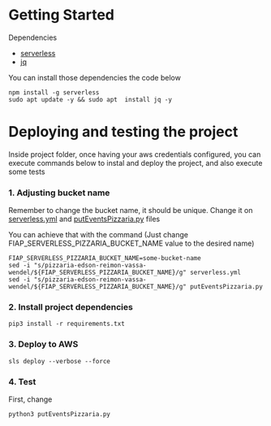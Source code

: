# Getting Started

Dependencies

- [serverless](https://www.serverless.com/)
- [jq](https://jqlang.github.io/jq/)

You can install those dependencies the code below

```shell
npm install -g serverless
sudo apt update -y && sudo apt  install jq -y
```

# Deploying and testing the project

Inside project folder, once having your aws credentials configured, you can execute commands below to instal and deploy the project, and also execute some tests

### 1. Adjusting bucket name
Remember to change the bucket name, it should be unique.
Change it on [serverless.yml](serverless.yml) and [putEventsPizzaria.py](putEventsPizzaria.py) files

You can achieve that with the command (Just change FIAP_SERVERLESS_PIZZARIA_BUCKET_NAME value to the desired name)

```shell
FIAP_SERVERLESS_PIZZARIA_BUCKET_NAME=some-bucket-name
sed -i "s/pizzaria-edson-reimon-vassa-wendel/${FIAP_SERVERLESS_PIZZARIA_BUCKET_NAME}/g" serverless.yml
sed -i "s/pizzaria-edson-reimon-vassa-wendel/${FIAP_SERVERLESS_PIZZARIA_BUCKET_NAME}/g" putEventsPizzaria.py

```

### 2. Install project dependencies

```shell
pip3 install -r requirements.txt
```

### 3. Deploy to AWS

```shell
sls deploy --verbose --force
```

### 4. Test

First, change 
```shell
python3 putEventsPizzaria.py
```
